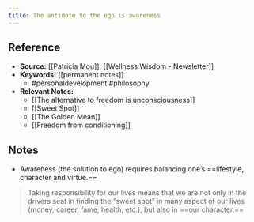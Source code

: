 ```yaml
---
title: The antidote to the ego is awareness
---
```

## Reference
- **Source:** [[Patricia Mou]]; [[Wellness Wisdom - Newsletter]]
- **Keywords:** [[permanent notes]]
	- #personaldevelopment #philosophy 
- **Relevant Notes:**
	- [[The alternative to freedom is unconsciousness]]
	- [[Sweet Spot]]
	- [[The Golden Mean]]
	- [[Freedom from conditioning]]
## Notes
-   Awareness (the solution to ego) requires balancing one’s ==lifestyle, character and virtue.==
> Taking responsibility for our lives means that we are not only in the drivers seat in finding the “sweet spot” in many aspect of our lives (money, career, fame, health, etc.), but also in ==our character.==